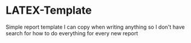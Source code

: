 # LATEX-Template
Simple report template I can copy when writing anything so I don't have search for how to do everything for every new report
